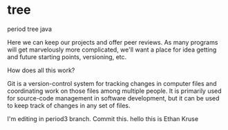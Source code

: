# tree
period tree java

Here we can keep our projects and offer peer reviews.
As many programs will get marvelously more complicated, we'll want a place for idea getting and future starting points, versioning, etc.

How does all this work?

Git is a version-control system for tracking changes in computer files and coordinating work on those files among multiple people. It is primarily used for source-code management in software development, but it can be used to keep track of changes in any set of files.

I'm editing in period3 branch. Commit this.
hello this is Ethan Kruse
